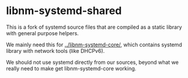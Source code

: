 libnm-systemd-shared
====================

This is a fork of systemd source files that are compiled
as a static library with general purpose helpers.

We mainly need this for [../libnm-systemd-core/](../libnm-systemd-core/),
which contains systemd library with network tools (like DHCPv6).

We should not use systemd directly from our sources, beyond what
we really need to make get libnm-systemd-core working.

